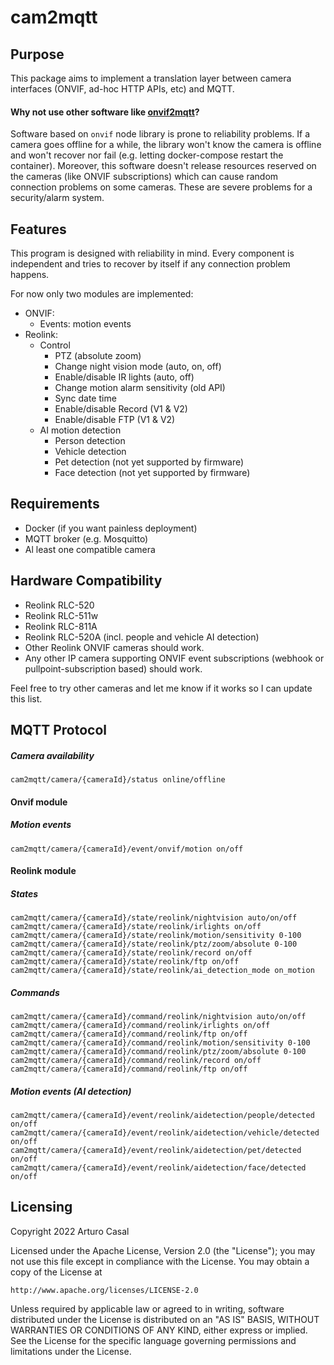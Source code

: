 # cam2mqtt

## Purpose

This package aims to implement a translation layer between camera interfaces 
(ONVIF, ad-hoc HTTP APIs, etc) and MQTT.

#### Why not use other software like [onvif2mqtt](https://github.com/dmitrif/onvif2mqtt)?

Software based on `onvif` node library is prone to reliability problems.
If a camera goes offline for a while, the library won't know the camera is offline
and won't recover nor fail (e.g. letting docker-compose restart the container).
Moreover, this software doesn't release resources reserved on the cameras (like ONVIF subscriptions)
which can cause random connection problems on some cameras.
These are severe problems for a security/alarm system.

## Features

This program is designed with reliability in mind. Every component is independent and tries
to recover by itself if any connection problem happens.

For now only two modules are implemented:
* ONVIF:
  * Events: motion events
* Reolink:
  * Control
    * PTZ (absolute zoom)
    * Change night vision mode (auto, on, off)
    * Enable/disable IR lights (auto, off)
    * Change motion alarm sensitivity (old API)
    * Sync date time
    * Enable/disable Record (V1 & V2)
    * Enable/disable FTP (V1 & V2)
  * AI motion detection
    * Person detection
    * Vehicle detection
    * Pet detection (not yet supported by firmware)
    * Face detection (not yet supported by firmware)

## Requirements
* Docker (if you want painless deployment)
* MQTT broker (e.g. Mosquitto)
* Al least one compatible camera

## Hardware Compatibility
* Reolink RLC-520
* Reolink RLC-511w
* Reolink RLC-811A
* Reolink RLC-520A (incl. people and vehicle AI detection)
* Other Reolink ONVIF cameras should work.
* Any other IP camera supporting ONVIF event subscriptions (webhook or pullpoint-subscription based) should work.

Feel free to try other cameras and let me know if it works so I can update this list.

## MQTT Protocol

##### Camera availability
    cam2mqtt/camera/{cameraId}/status online/offline

#### Onvif module

##### Motion events
    cam2mqtt/camera/{cameraId}/event/onvif/motion on/off

#### Reolink module

##### States
    cam2mqtt/camera/{cameraId}/state/reolink/nightvision auto/on/off
    cam2mqtt/camera/{cameraId}/state/reolink/irlights on/off
    cam2mqtt/camera/{cameraId}/state/reolink/motion/sensitivity 0-100
    cam2mqtt/camera/{cameraId}/state/reolink/ptz/zoom/absolute 0-100
    cam2mqtt/camera/{cameraId}/state/reolink/record on/off
    cam2mqtt/camera/{cameraId}/state/reolink/ftp on/off
    cam2mqtt/camera/{cameraId}/state/reolink/ai_detection_mode on_motion

##### Commands
    cam2mqtt/camera/{cameraId}/command/reolink/nightvision auto/on/off
    cam2mqtt/camera/{cameraId}/command/reolink/irlights on/off
    cam2mqtt/camera/{cameraId}/command/reolink/ftp on/off
    cam2mqtt/camera/{cameraId}/command/reolink/motion/sensitivity 0-100
    cam2mqtt/camera/{cameraId}/command/reolink/ptz/zoom/absolute 0-100
    cam2mqtt/camera/{cameraId}/command/reolink/record on/off
    cam2mqtt/camera/{cameraId}/command/reolink/ftp on/off

##### Motion events (AI detection)
    cam2mqtt/camera/{cameraId}/event/reolink/aidetection/people/detected on/off
    cam2mqtt/camera/{cameraId}/event/reolink/aidetection/vehicle/detected on/off
    cam2mqtt/camera/{cameraId}/event/reolink/aidetection/pet/detected on/off
    cam2mqtt/camera/{cameraId}/event/reolink/aidetection/face/detected on/off

## Licensing
Copyright 2022 Arturo Casal

Licensed under the Apache License, Version 2.0 (the "License");
you may not use this file except in compliance with the License.
You may obtain a copy of the License at

    http://www.apache.org/licenses/LICENSE-2.0

Unless required by applicable law or agreed to in writing, software
distributed under the License is distributed on an "AS IS" BASIS,
WITHOUT WARRANTIES OR CONDITIONS OF ANY KIND, either express or implied.
See the License for the specific language governing permissions and
limitations under the License.
